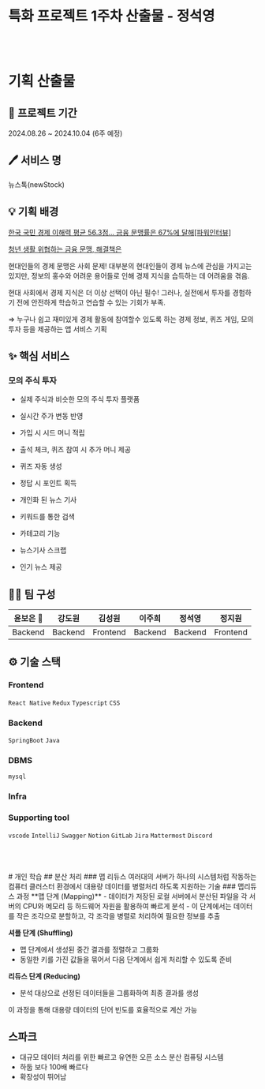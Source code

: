 # 특화 프로젝트 1주차 산출물 - 정석영

<br>
<br>

# 기획 산출물
## **📆 프로젝트 기간**

2024.08.26 ~ 2024.10.04 (6주 예정)

## **🖊 서비스 명**

뉴스톡(newStock)

## **💡 기획 배경**

[한국 국민 경제 이해력 평균 56.3점… 금융 문맹률은 67%에 달해[파워인터뷰]](https://www.munhwa.com/news/view.html?no=2023112201032005054001)

[청년 생활 위협하는 금융 문맹, 해결책은](https://www.kunews.ac.kr/news/articleView.html?idxno=41741)

현대인들의 경제 문맹은 사회 문제! 대부분의 현대인들이 경제 뉴스에 관심을 가지고는 있지만, 정보의 홍수와 어려운 용어들로 인해 경제 지식을 습득하는 데 어려움을 겪음.

현대 사회에서 경제 지식은 더 이상 선택이 아닌 필수! 그러나, 실전에서 투자를 경험하기 전에 안전하게 학습하고 연습할 수 있는 기회가 부족.

⇒  누구나 쉽고 재미있게 경제 활동에 참여할수 있도록 하는 경제 정보, 퀴즈 게임, 모의 투자 등을 제공하는 앱 서비스 기획

## **✨ 핵심 서비스**

### **모의 주식 투자**

- 실제 주식과 비슷한 모의 주식 투자 플랫폼
- 실시간 주가 변동 반영
- 가입 시 시드 머니 적립
- 출석 체크, 퀴즈 참여 시 추가 머니 제공

- 퀴즈 자동 생성
- 정답 시 포인트 획득

- 개인화 된 뉴스 기사
- 키워드를 통한 검색
- 카테고리 기능
- 뉴스기사 스크랩
- 인기 뉴스 제공

## **👯‍♂️ 팀 구성**

| **윤보은 👑** | **강도원** | **김성원** | **이주희** | **정석영** | **정지원** |
| --- | --- | --- | --- | --- | --- |
| Backend | Backend | Frontend | Backend | Backend | Frontend |

## ⚙ 기술 스택

### **Frontend**

`React Native` `Redux` `Typescript` `CSS`  

### **Backend**

`SpringBoot` `Java` 

### **DBMS**

`mysql` 

### **Infra**

### **Supporting tool**

`vscode` `IntelliJ` `Swagger` `Notion` `GitLab` `Jira` `Mattermost` `Discord`

<br>
<br>
<br>
# 개인 학습
## 분산 처리
### 맵 리듀스
여러대의 서버가 하나의 시스템처럼 작동하는 컴퓨터 클러스터 환경에서 대용량 데이터를 병렬처리 하도록 지원하는 기술
### 맵리듀스 과정
**맵 단계 (Mapping)**
- 데이터가 저장된 로컬 서버에서 분산된 파일을 각 서버의 CPU와 메모리 등 하드웨어 자원을 활용하여 빠르게 분석
- 이 단계에서는 데이터를 작은 조각으로 분할하고, 각 조각을 병렬로 처리하여 필요한 정보를 추출

**셔플 단계 (Shuffling)**
- 맵 단계에서 생성된 중간 결과를 정렬하고 그룹화 
- 동일한 키를 가진 값들을 묶어서 다음 단계에서 쉽게 처리할 수 있도록 준비

**리듀스 단계 (Reducing)**
- 분석 대상으로 선정된 데이터들을 그룹화하여 최종 결과를 생성

이 과정을 통해 대용량 데이터의 단어 빈도를 효율적으로 계산 가능

## 스파크
- 대규모 데이터 처리를 위한 빠르고 유연한 오픈 소스 분산 컴퓨팅 시스템
- 하둡 보다 100배 빠르다
- 확장성이 뛰어남
